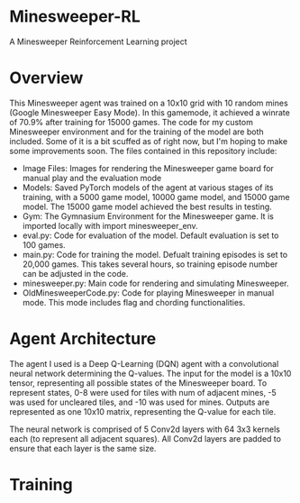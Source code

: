 # Minesweeper-RL
A Minesweeper Reinforcement Learning project

# Overview
This Minesweeper agent was trained on a 10x10 grid with 10 random mines (Google Minesweeper Easy Mode). In this gamemode, it achieved a winrate of 70.9% after training for 15000 games. The code for my custom Minesweeper environment and for the training of the model are both included. Some of it is a bit scuffed as of right now, but I'm hoping to make some improvements soon. The files contained in this repository include:
- Image Files: Images for rendering the Minesweeper game board for manual play and the evaluation mode
- Models: Saved PyTorch models of the agent at various stages of its training, with a 5000 game model, 10000 game model, and 15000 game model. The 15000 game model achieved the best results in testing.
- Gym: The Gymnasium Environment for the Minesweeper game. It is imported locally with import minesweeper_env.
- eval.py: Code for evaluation of the model. Default evaluation is set to 100 games.
- main.py: Code for training the model. Defualt training episodes is set to 20,000 games. This takes several hours, so training episode number can be adjusted in the code.
- minesweeper.py: Main code for rendering and simulating Minesweeper.
- OldMinesweeperCode.py: Code for playing Minesweeper in manual mode. This mode includes flag and chording functionalities.

# Agent Architecture
The agent I used is a Deep Q-Learning (DQN) agent with a convolutional neural network determining the Q-values. The input for the model is a 10x10 tensor, representing all possible states of the Minesweeper board. To represent states, 0-8 were used for tiles with num of adjacent mines, -5 was used for uncleared tiles, and -10 was used for mines.
Outputs are represented as one 10x10 matrix, representing the Q-value for each tile. 

The neural network is comprised of 5 Conv2d layers with 64 3x3 kernels each (to represent all adjacent squares). All Conv2d layers are padded to ensure that each layer is the same size.

# Training
